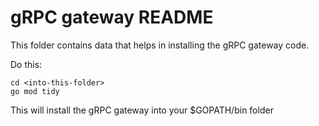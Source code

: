 # gRPC gateway README

This folder contains data that helps in installing the gRPC gateway code.

Do this:

```
cd <into-this-folder>
go mod tidy
```

This will install the gRPC gateway into your $GOPATH/bin folder
